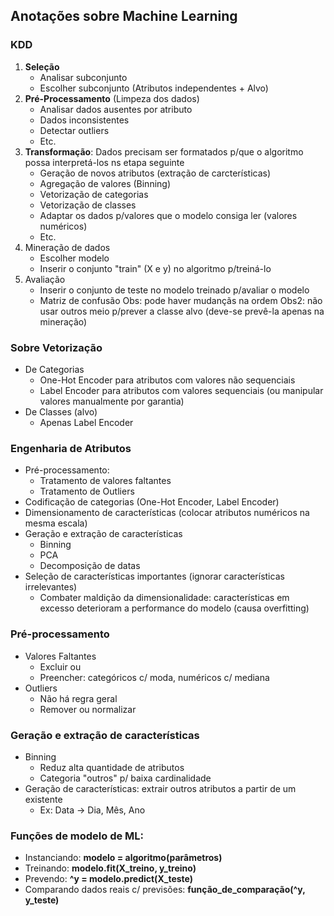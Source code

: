 ## Anotações sobre Machine Learning

### KDD
1. **Seleção**
    - Analisar subconjunto
    - Escolher subconjunto (Atributos independentes + Alvo)
2. **Pré-Processamento** (Limpeza dos dados)
    - Analisar dados ausentes por atributo
    - Dados inconsistentes
    - Detectar outliers
    - Etc.
3. **Transformação**: Dados precisam ser formatados p/que o algoritmo possa interpretá-los ns etapa seguinte
    - Geração de novos atributos (extração de carcterísticas)
    - Agregação de valores (Binning)
    - Vetorização de categorias
    - Vetorização de classes
    - Adaptar os dados p/valores que o modelo consiga ler (valores numéricos)
    - Etc.
4. Mineração de dados
    - Escolher modelo
    - Inserir o conjunto "train" (X e y) no algoritmo p/treiná-lo
5. Avaliação
    - Inserir o conjunto de teste no modelo treinado p/avaliar o modelo
    - Matriz de confusão
Obs: pode haver mudançãs na ordem
Obs2: não usar outros meio p/prever a classe alvo (deve-se prevê-la apenas na mineração)

### Sobre Vetorização
- De Categorias
    - One-Hot Encoder para atributos com valores não sequenciais
    - Label Encoder para atributos com valores sequenciais (ou manipular valores manualmente por garantia)
- De Classes (alvo)
    - Apenas Label Encoder

### Engenharia de Atributos
- Pré-processamento:
    - Tratamento de valores faltantes
    - Tratamento de Outliers
- Codificação de categorias (One-Hot Encoder, Label Encoder)
- Dimensionamento de características (colocar atributos numéricos na mesma escala)
- Geração e extração de características
    - Binning
    - PCA
    - Decomposição de datas
- Seleção de características importantes (ignorar características irrelevantes)
    - Combater maldição da dimensionalidade: características em excesso deterioram a performance do modelo (causa overfitting)

### Pré-processamento
- Valores Faltantes
    - Excluir ou
    - Preencher: categóricos c/ moda, numéricos c/ mediana
- Outliers
    - Não há regra geral
    - Remover ou normalizar

### Geração e extração de características
- Binning
    - Reduz alta quantidade de atributos
    - Categoria "outros" p/ baixa cardinalidade
- Geração de características: extrair outros atributos a partir de um existente
    - Ex: Data -> Dia, Mês, Ano

### Funções de modelo de ML:
- Instanciando: **modelo = algoritmo(parâmetros)**
- Treinando: **modelo.fit(X_treino, y_treino)**
- Prevendo: **^y = modelo.predict(X_teste)**
- Comparando dados reais c/ previsões: **função_de_comparação(^y, y_teste)**